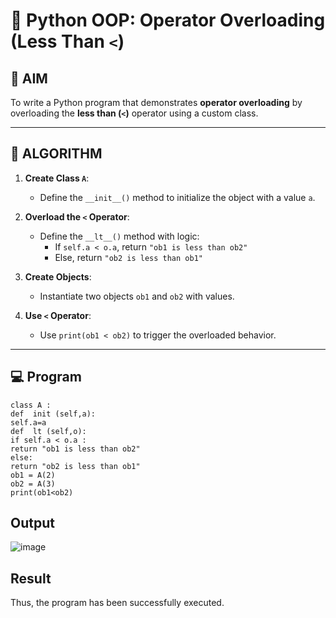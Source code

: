 # 🐍 Python OOP: Operator Overloading (Less Than `<`)

## 🎯 AIM

To write a Python program that demonstrates **operator overloading** by overloading the **less than (`<`)** operator using a custom class.

---

## 🧠 ALGORITHM

1. **Create Class `A`**:
   - Define the `__init__()` method to initialize the object with a value `a`.

2. **Overload the `<` Operator**:
   - Define the `__lt__()` method with logic:
     - If `self.a < o.a`, return `"ob1 is less than ob2"`
     - Else, return `"ob2 is less than ob1"`

3. **Create Objects**:
   - Instantiate two objects `ob1` and `ob2` with values.

4. **Use `<` Operator**:
   - Use `print(ob1 < ob2)` to trigger the overloaded behavior.

---

## 💻 Program
```
class A : 
def  init (self,a): 
self.a=a 
def  lt (self,o): 
if self.a < o.a : 
return "ob1 is less than ob2" 
else: 
return "ob2 is less than ob1" 
ob1 = A(2) 
ob2 = A(3) 
print(ob1<ob2)
```
## Output
![image](https://github.com/user-attachments/assets/9585b340-5478-4504-816f-bffc82cb5685)

## Result
 Thus, the program has been successfully executed. 
